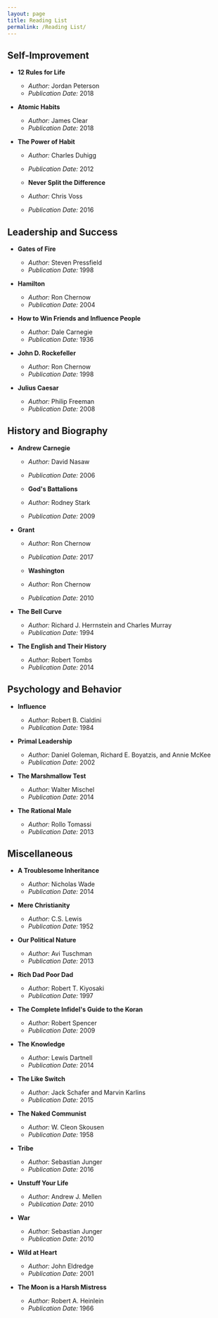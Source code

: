 ```yaml
---
layout: page
title: Reading List
permalink: /Reading List/
---
```


## Self-Improvement


- **12 Rules for Life**
  - *Author:* Jordan Peterson
  - *Publication Date:* 2018

- **Atomic Habits**
  - *Author:* James Clear
  - *Publication Date:* 2018

- **The Power of Habit**
  - *Author:* Charles Duhigg
  - *Publication Date:* 2012

  - **Never Split the Difference**
  - *Author:* Chris Voss
  - *Publication Date:* 2016

## Leadership and Success

- **Gates of Fire**
  - *Author:* Steven Pressfield
  - *Publication Date:* 1998

- **Hamilton**
  - *Author:* Ron Chernow
  - *Publication Date:* 2004

- **How to Win Friends and Influence People**
  - *Author:* Dale Carnegie
  - *Publication Date:* 1936

- **John D. Rockefeller**
  - *Author:* Ron Chernow
  - *Publication Date:* 1998

- **Julius Caesar**
  - *Author:* Philip Freeman
  - *Publication Date:* 2008

## History and Biography

- **Andrew Carnegie**
  - *Author:* David Nasaw
  - *Publication Date:* 2006

  - **God's Battalions**
  - *Author:* Rodney Stark
  - *Publication Date:* 2009

- **Grant**
  - *Author:* Ron Chernow
  - *Publication Date:* 2017

  - **Washington**
  - *Author:* Ron Chernow
  - *Publication Date:* 2010

- **The Bell Curve**
  - *Author:* Richard J. Herrnstein and Charles Murray
  - *Publication Date:* 1994

- **The English and Their History**
  - *Author:* Robert Tombs
  - *Publication Date:* 2014

## Psychology and Behavior

- **Influence**
  - *Author:* Robert B. Cialdini
  - *Publication Date:* 1984

- **Primal Leadership**
  - *Author:* Daniel Goleman, Richard E. Boyatzis, and Annie McKee
  - *Publication Date:* 2002

- **The Marshmallow Test**
  - *Author:* Walter Mischel
  - *Publication Date:* 2014

- **The Rational Male**
  - *Author:* Rollo Tomassi
  - *Publication Date:* 2013

## Miscellaneous

- **A Troublesome Inheritance**
  - *Author:* Nicholas Wade
  - *Publication Date:* 2014

- **Mere Christianity**
  - *Author:* C.S. Lewis
  - *Publication Date:* 1952

- **Our Political Nature**
  - *Author:* Avi Tuschman
  - *Publication Date:* 2013

- **Rich Dad Poor Dad**
  - *Author:* Robert T. Kiyosaki
  - *Publication Date:* 1997

- **The Complete Infidel's Guide to the Koran**
  - *Author:* Robert Spencer
  - *Publication Date:* 2009

- **The Knowledge**
  - *Author:* Lewis Dartnell
  - *Publication Date:* 2014

- **The Like Switch**
  - *Author:* Jack Schafer and Marvin Karlins
  - *Publication Date:* 2015

- **The Naked Communist**
  - *Author:* W. Cleon Skousen
  - *Publication Date:* 1958

- **Tribe**
  - *Author:* Sebastian Junger
  - *Publication Date:* 2016

- **Unstuff Your Life**
  - *Author:* Andrew J. Mellen
  - *Publication Date:* 2010

- **War**
  - *Author:* Sebastian Junger
  - *Publication Date:* 2010

- **Wild at Heart**
  - *Author:* John Eldredge
  - *Publication Date:* 2001

- **The Moon is a Harsh Mistress**
  - *Author:* Robert A. Heinlein
  - *Publication Date:* 1966



